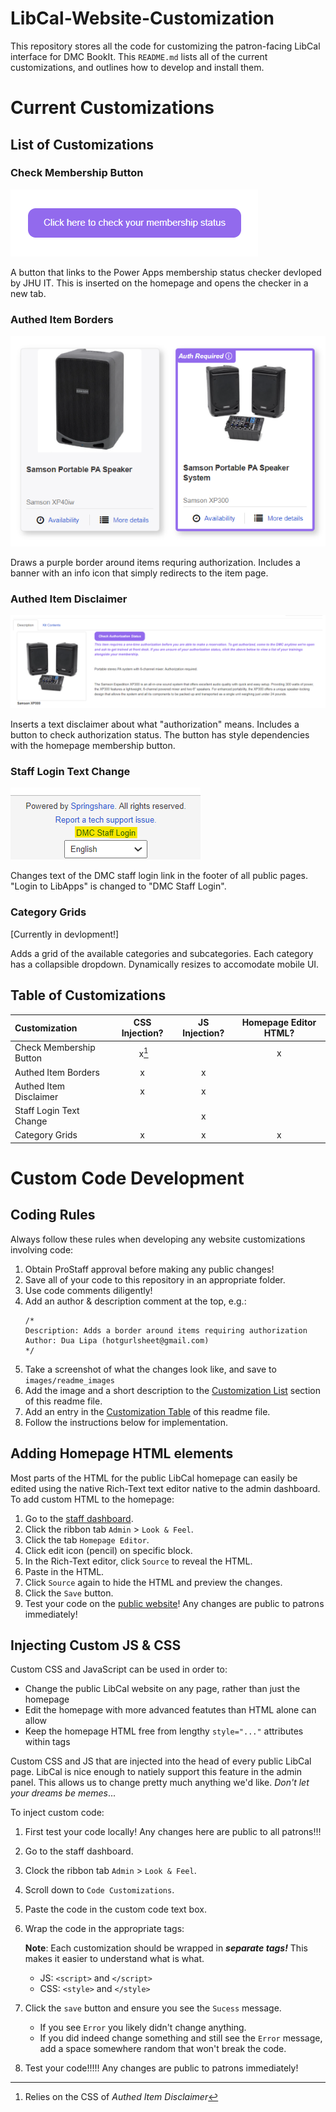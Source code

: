 # LibCal-Website-Customization

This repository stores all the code for customizing the patron-facing LibCal interface for DMC BookIt. This `README.md` lists all of the current customizations, and outlines how to develop and install them.

# Current Customizations

## List of Customizations

### Check Membership Button

![Check membership button screenshot](images/readme_images/membership-button.png)

A button that links to the Power Apps membership status checker devloped by JHU IT. This is inserted on the homepage and opens the checker in a new tab.

### Authed Item Borders

![Authed Item Border screenshot](images/readme_images/authed-item-borders.png)

Draws a purple border around items requring authorization. Includes a banner with an info icon that simply redirects to the item page.

### Authed Item Disclaimer

![Authed Item Disclaimer screenshot](images/readme_images/authed-item-disclaimer.png)

Inserts a text disclaimer about what "authorization" means. Includes a button to check authorization status. The button has style dependencies with the homepage membership button.

### Staff Login Text Change

![Staff Login Text Change](images/readme_images/dmc-staff-login.png)

Changes text of the DMC staff login link in the footer of all public pages. "Login to LibApps" is changed to "DMC Staff Login".

### Category Grids

[Currently in devlopment!]

Adds a grid of the available categories and subcategories. Each category has a collapsible dropdown. Dynamically resizes to accomodate mobile UI.

## Table of Customizations

| Customization           | CSS Injection? | JS Injection? | Homepage Editor HTML? |
| :---------------------- | :------------: | :-----------: | :-------------------: |
| Check Membership Button |  &nbsp;x[^1]  |              |           x           |
| Authed Item Borders     |       x       |       x       |                      |
| Authed Item Disclaimer  |       x       |       x       |                      |
| Staff Login Text Change |                |       x       |                      |
| Category Grids          |       x       |       x       |           x           |

# Custom Code Development

## Coding Rules

Always follow these rules when developing any website customizations involving code:

1. Obtain ProStaff approval before making any public changes!
2. Save all of your code to this repository in an appropriate folder.
3. Use code comments diligently!
4. Add an author & description comment at the top, e.g.:
   ```
   /*
   Description: Adds a border around items requiring authorization
   Author: Dua Lipa (hotgurlsheet@gmail.com)
   */
   ```
5. Take a screenshot of what the changes look like, and save to `images/readme_images`
6. Add the image and a short description to the [Customization List](#List-of-Customizations "jump to") section of this readme file.
7. Add an entry in the [Customization Table](#Table-of-Customizations "jump to") of this readme file.
8. Follow the instructions below for implementation.

## Adding Homepage HTML elements

Most parts of the HTML for the public LibCal homepage can easily be edited using the native Rich-Text text editor native to the admin dashboard. To add custom HTML to the homepage:

1. Go to the [staff dashboard](https://jhu-dmc.libapps.com/libapps/login.php?site_id=23671&target=).
2. Click the ribbon tab `Admin` > `Look & Feel`.
3. Click the tab `Homepage Editor`.
4. Click edit icon (pencil) on specific block.
5. In the Rich-Text editor, click `Source` to reveal the HTML.
6. Paste in the HTML.
7. Click `Source` again to hide the HTML and preview the changes.
8. Click the `Save` button.
9. Test your code on the [public website](https://bookit.dmc.jhu.edu/)! Any changes are public to patrons immediately!

## Injecting Custom JS & CSS

Custom CSS and JavaScript can be used in order to:

* Change the public LibCal website on any page, rather than just the homepage
* Edit the homepage with more advanced featutes than HTML alone can allow
* Keep the homepage HTML free from lengthy `style="..."` attributes within tags

Custom CSS and JS that are injected into the head of every public LibCal page. LibCal is nice enough to natiely support this feature in the admin panel. This allows us to change pretty much anything we'd like. *Don't let your dreams be memes*...

To inject custom code:

1. First test your code locally! Any changes here are public to all patrons!!!
2. Go to the staff dashboard.
3. Clock the ribbon tab `Admin` > `Look & Feel`.
4. Scroll down to `Code Customizations`.
5. Paste the code in the custom code text box.
6. Wrap the code in the appropriate tags:

   **Note**: Each customization should be wrapped in ***separate tags!*** This makes it easier to understand what is what.

   * JS:  `<script>`  and  `</script>`
   * CSS:  `<style>` and `</style>`
7. Click the `save` button and ensure you see the `Sucess` message.

   * If you see `Error` you likely didn't change anything.
   * If you did indeed change something and still see the `Error` message, add a space somewhere random that won't break the code.
8. Test your code!!!!! Any changes are public to patrons immediately!

[^1]: Relies on the CSS of *Authed Item Disclaimer*
